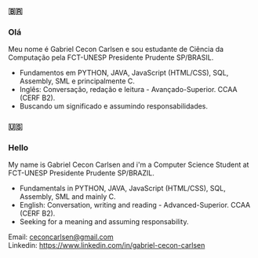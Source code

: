 ### :brazil: 
### Olá

 Meu nome é Gabriel Cecon Carlsen e sou estudante de Ciência da Computação pela FCT-UNESP Presidente Prudente SP/BRASIL.

- Fundamentos em PYTHON, JAVA, JavaScript (HTML/CSS), SQL, Assembly, SML e principalmente C.
- Inglês: Conversação, redação e leitura - Avançado-Superior. CCAA (CERF B2).
- Buscando um significado e assumindo responsabilidades.


### :us:
### Hello

 My name is Gabriel Cecon Carlsen and i'm a Computer Science Student at FCT-UNESP Presidente Prudente SP/BRAZIL.

- Fundamentals in PYTHON, JAVA, JavaScript (HTML/CSS), SQL, Assembly, SML and mainly C.
- English: Conversation, writing and reading - Advanced-Superior. CCAA (CERF B2).
- Seeking for a meaning and assuming responsability.

Email: ceconcarlsen@gmail.com  
Linkedin: https://www.linkedin.com/in/gabriel-cecon-carlsen 


    
  
